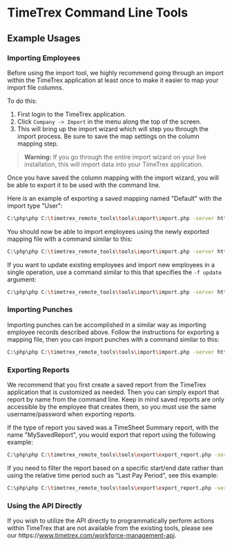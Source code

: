 # TimeTrex Command Line Tools

## Example Usages

### Importing Employees

Before using the import tool, we highly recommend going through an import within the TimeTrex application at least once to make it easier to map your import file columns.

To do this:

1. First login to the TimeTrex application.
2. Click `Company -> Import` in the menu along the top of the screen.
3. This will bring up the import wizard which will step you through the import process. Be sure to save the map settings on the column mapping step.

> **Warning:** If you go through the entire import wizard on your live installation, this will import data into your TimeTrex application.

Once you have saved the column mapping with the import wizard, you will be able to export it to be used with the command line.

Here is an example of exporting a saved mapping named "Default" with the import type "User":

```bash
C:\php\php C:\timetrex_remote_tools\tools\import\import.php -server https://demo.timetrex.com/api/json/api.php -api_key YourAPIKeyHere -object User -export_map Default C:\Temp\default_employees.map
```

You should now be able to import employees using the newly exported mapping file with a command similar to this:

```bash
C:\php\php C:\timetrex_remote_tools\tools\import\import.php -server https://demo.timetrex.com/api/json/api.php -api_key YourAPIKeyHere -object User C:\Temp\default_employees.map C:\temp\data_to_import.csv
```

If you want to update existing employees and import new employees in a single operation, use a command similar to this that specifies the `-f update` argument:

```bash
C:\php\php C:\timetrex_remote_tools\tools\import\import.php -server https://demo.timetrex.com/api/json/api.php -api_key YourAPIKeyHere -object User -f update C:\Temp\default_employees.map C:\temp\data_to_import.csv
```

### Importing Punches

Importing punches can be accomplished in a similar way as importing employee records described above. Follow the instructions for exporting a mapping file, then you can import punches with a command similar to this:

```bash
C:\php\php C:\timetrex_remote_tools\tools\import\import.php -server https://demo.timetrex.com/api/json/api.php -api_key YourAPIKeyHere -object Punch C:\Temp\punches.map C:\temp\data_to_import.csv
```

### Exporting Reports

We recommend that you first create a saved report from the TimeTrex application that is customized as needed. Then you can simply export that report by name from the command line. Keep in mind saved reports are only accessible by the employee that creates them, so you must use the same username/password when exporting reports.

If the type of report you saved was a TimeSheet Summary report, with the name "MySavedReport", you would export that report using the following example:

```bash
C:\php\php C:\timetrex_remote_tools\tools\export\export_report.php -server https://demo.timetrex.com/api/json/api.php -api_key YourAPIKeyHere -report TimesheetSummaryReport -saved_report MySavedReport C:\temp\timesheet_summary_report.csv csv
```

If you need to filter the report based on a specific start/end date rather than using the relative time period such as "Last Pay Period", see this example:

```bash
C:\php\php C:\timetrex_remote_tools\tools\export\export_report.php -server https://demo.timetrex.com/api/json/api.php -api_key YourAPIKeyHere -report TimesheetSummaryReport -saved_report MySavedReport -time_period custom_date -filter start_date=01-Jan-19,end_date=31-Jan-19 C:\temp\timesheet_summary_report.csv csv
```

### Using the API Directly

If you wish to utilize the API directly to programmatically perform actions within TimeTrex that are not available from the existing tools, please see our https\://www.timetrex.com/workforce-management-api.
